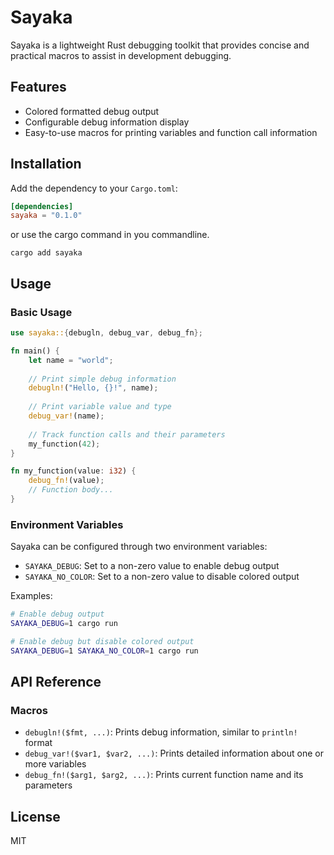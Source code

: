 # Sayaka

Sayaka is a lightweight Rust debugging toolkit that provides concise and practical macros to assist in development debugging.

## Features

- Colored formatted debug output
- Configurable debug information display
- Easy-to-use macros for printing variables and function call information

## Installation

Add the dependency to your `Cargo.toml`:

```toml
[dependencies]
sayaka = "0.1.0"
```

or use the cargo command in you commandline.

```
cargo add sayaka
```

## Usage

### Basic Usage

```rust
use sayaka::{debugln, debug_var, debug_fn};

fn main() {
    let name = "world";
    
    // Print simple debug information
    debugln!("Hello, {}!", name);
    
    // Print variable value and type
    debug_var!(name);
    
    // Track function calls and their parameters
    my_function(42);
}

fn my_function(value: i32) {
    debug_fn!(value);
    // Function body...
}
```

### Environment Variables

Sayaka can be configured through two environment variables:

- `SAYAKA_DEBUG`: Set to a non-zero value to enable debug output
- `SAYAKA_NO_COLOR`: Set to a non-zero value to disable colored output

Examples:

```sh
# Enable debug output
SAYAKA_DEBUG=1 cargo run

# Enable debug but disable colored output
SAYAKA_DEBUG=1 SAYAKA_NO_COLOR=1 cargo run
```

## API Reference

### Macros

- `debugln!($fmt, ...)`: Prints debug information, similar to `println!` format
- `debug_var!($var1, $var2, ...)`: Prints detailed information about one or more variables
- `debug_fn!($arg1, $arg2, ...)`: Prints current function name and its parameters

## License

MIT